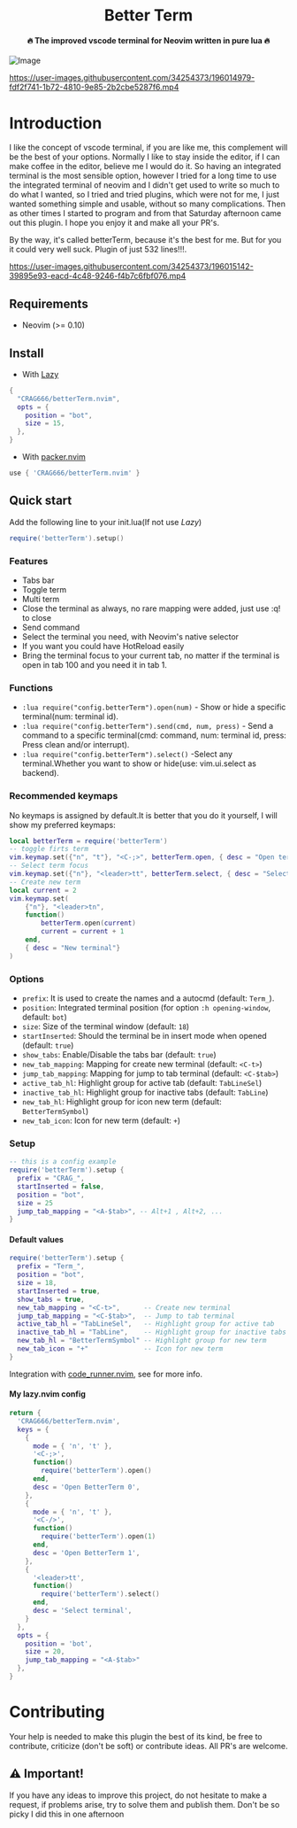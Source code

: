 <h1 align='center'>Better Term</h1>

<h4 align='center'>🔥 The improved vscode terminal for Neovim written in pure lua 🔥</h4>

![Image](https://github.com/user-attachments/assets/2a8323a8-f97d-4493-a834-1bc17b774336)

https://user-images.githubusercontent.com/34254373/196014979-fdf2f741-1b72-4810-9e85-2b2cbe5287f6.mp4

# Introduction

I like the concept of vscode terminal, if you are like me, this complement will be the best of your options.
Normally I like to stay inside the editor, if I can make coffee in the editor, believe me I would do it. So having an integrated terminal is the most sensible option, however I tried for a long time to use the integrated terminal of neovim and I didn't get used to write so much to do what I wanted, so I tried and tried plugins, which were not for me, I just wanted something simple and usable, without so many complications. Then as other times I started to program and from that Saturday afternoon came out this plugin. I hope you enjoy it and make all your PR's.

By the way, it's called betterTerm, because it's the best for me. But for you it could very well suck. Plugin of just 532 lines!!!.

https://user-images.githubusercontent.com/34254373/196015142-39895e93-eacd-4c48-9246-f4b7c6fbf076.mp4

## Requirements

- Neovim (>= 0.10)

## Install

- With [Lazy](https://github.com/folke/lazy.nvim)

```lua
{
  "CRAG666/betterTerm.nvim",
  opts = {
    position = "bot",
    size = 15,
  },
}
```

- With [packer.nvim](https://github.com/wbthomason/packer.nvim)

```lua
use { 'CRAG666/betterTerm.nvim' }
```


## Quick start

Add the following line to your init.lua(If not use *Lazy*)

```lua
require('betterTerm').setup()
```

### Features

- Tabs bar
- Toggle term
- Multi term
- Close the terminal as always, no rare mapping were added, just use :q! to close
- Send command
- Select the terminal you need, with Neovim's native selector
- If you want you could have HotReload easily
- Bring the terminal focus to your current tab, no matter if the terminal is open in tab 100 and you need it in tab 1.

### Functions

- `:lua require("config.betterTerm").open(num)` - Show or hide a specific terminal(num: terminal id).
- `:lua require("config.betterTerm").send(cmd, num, press)` - Send a command to a specific terminal(cmd: command, num: terminal id, press: Press clean and/or interrupt).
- `:lua require("config.betterTerm").select()` -Select any terminal.Whether you want to show or hide(use: vim.ui.select as backend).

### Recommended keymaps

No keymaps is assigned by default.It is better that you do it yourself, I will show my preferred keymaps:

```lua
local betterTerm = require('betterTerm')
-- toggle firts term
vim.keymap.set({"n", "t"}, "<C-;>", betterTerm.open, { desc = "Open terminal"})
-- Select term focus
vim.keymap.set({"n"}, "<leader>tt", betterTerm.select, { desc = "Select terminal"})
-- Create new term
local current = 2
vim.keymap.set(
    {"n"}, "<leader>tn",
    function()
        betterTerm.open(current)
        current = current + 1
    end,
    { desc = "New terminal"}
)
```

### Options

- `prefix`: It is used to create the names and a autocmd (default: `Term_`).
- `position`: Integrated terminal position (for option `:h opening-window`, default: `bot`)
- `size`: Size of the terminal window (default: `18`)
- `startInserted`: Should the terminal be in insert mode when opened (default: `true`)
- `show_tabs`: Enable/Disable the tabs bar (default: `true`)
- `new_tab_mapping`: Mapping for create new terminal (default: `<C-t>`)
- `jump_tab_mapping`: Mapping for jump to tab terminal (default: `<C-$tab>`)
- `active_tab_hl`: Highlight group for active tab (default: `TabLineSel`)
- `inactive_tab_hl`: Highlight group for inactive tabs (default: `TabLine`)
- `new_tab_hl`: Highlight group for icon new term (default: `BetterTermSymbol`)
- `new_tab_icon`: Icon for new term (default: `+`)


### Setup

```lua
-- this is a config example
require('betterTerm').setup {
  prefix = "CRAG_",
  startInserted = false,
  position = "bot",
  size = 25
  jump_tab_mapping = "<A-$tab>", -- Alt+1 , Alt+2, ...
}
```

#### Default values

```lua
require('betterTerm').setup {
  prefix = "Term_",
  position = "bot",
  size = 18,
  startInserted = true,
  show_tabs = true,
  new_tab_mapping = "<C-t>",      -- Create new terminal
  jump_tab_mapping = "<C-$tab>",  -- Jump to tab terminal
  active_tab_hl = "TabLineSel",   -- Highlight group for active tab
  inactive_tab_hl = "TabLine",    -- Highlight group for inactive tabs
  new_tab_hl = "BetterTermSymbol" -- Highlight group for new term
  new_tab_icon = "+"              -- Icon for new term
}
```

Integration with [code_runner.nvim](https://github.com/CRAG666/code_runner.nvim), see for more info.

#### My lazy.nvim config

```lua
return {
  'CRAG666/betterTerm.nvim',
  keys = {
    {
      mode = { 'n', 't' },
      '<C-;>',
      function()
        require('betterTerm').open()
      end,
      desc = 'Open BetterTerm 0',
    },
    {
      mode = { 'n', 't' },
      '<C-/>',
      function()
        require('betterTerm').open(1)
      end,
      desc = 'Open BetterTerm 1',
    },
    {
      '<leader>tt',
      function()
        require('betterTerm').select()
      end,
      desc = 'Select terminal',
    }
  },
  opts = {
    position = 'bot',
    size = 20,
    jump_tab_mapping = "<A-$tab>"
  },
}
```

# Contributing

Your help is needed to make this plugin the best of its kind, be free to contribute, criticize (don't be soft) or contribute ideas. All PR's are welcome.

## :warning: Important!

If you have any ideas to improve this project, do not hesitate to make a request, if problems arise, try to solve them and publish them. Don't be so picky I did this in one afternoon

